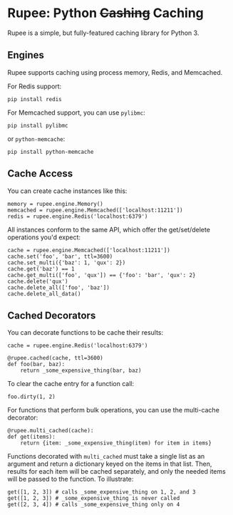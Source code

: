 # Rupee: Python ~~Cashing~~ Caching

Rupee is a simple, but fully-featured caching library for Python 3.

## Engines

Rupee supports caching using process memory, Redis, and Memcached.

For Redis support:

    pip install redis

For Memcached support, you can use `pylibmc`:

    pip install pylibmc

or `python-memcache`:

    pip install python-memcache

## Cache Access

You can create cache instances like this:

    memory = rupee.engine.Memory()
    memcached = rupee.engine.Memcached(['localhost:11211'])
    redis = rupee.engine.Redis('localhost:6379')

All instances conform to the same API, which offer the get/set/delete operations you'd expect:

    cache = rupee.engine.Memcached(['localhost:11211'])
    cache.set('foo', 'bar', ttl=3600)
    cache.set_multi({'baz': 1, 'qux': 2})
    cache.get('baz') == 1
    cache.get_multi(['foo', 'qux']) == {'foo': 'bar', 'qux': 2}
    cache.delete('qux')
    cache.delete_all(['foo', 'baz'])
    cache.delete_all_data()

## Cached Decorators

You can decorate functions to be cache their results:

    cache = rupee.engine.Redis('localhost:6379')

    @rupee.cached(cache, ttl=3600)
    def foo(bar, baz):
        return _some_expensive_thing(bar, baz)

To clear the cache entry for a function call:

    foo.dirty(1, 2)

For functions that perform bulk operations, you can use the multi-cache decorator:

    @rupee.multi_cached(cache):
    def get(items):
        return {item: _some_expensive_thing(item) for item in items}

Functions decorated with `multi_cached` must take a single list as an argument and return a dictionary keyed on the items in that list. Then, results for each item will be cached separately, and only the needed items will be passed to the function. To illustrate:

    get([1, 2, 3]) # calls _some_expensive_thing on 1, 2, and 3
    get([1, 2, 3]) # _some_expensive_thing is never called
    get([2, 3, 4]) # calls _some_expensive_thing only on 4
